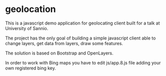 # geolocation
This is a javascript demo application for geolocating client built for a talk at University of Sannio.

The project has the only goal of building a simple javascript client able to change layers, get data from layers, draw some features.

The solution is based on Bootstrap and OpenLayers.

In order to work with Bing maps you have to edit js/app.8.js file adding your own registered bing key.
